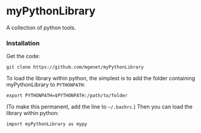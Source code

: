 # myPythonLibrary
A collection of python tools.
### Installation
Get the code:
```
git clone https://github.com/mgenet/myPythonLibrary
```
To load the library within python, the simplest is to add the folder containing myPythonLibrary to `PYTHONPATH`:
```
export PYTHONPATH=$PYTHONPATH:/path/to/folder
```
(To make this permanent, add the line to `~/.bashrc`.)
Then you can load the library within python:
```
import myPythonLibrary as mypy
```
